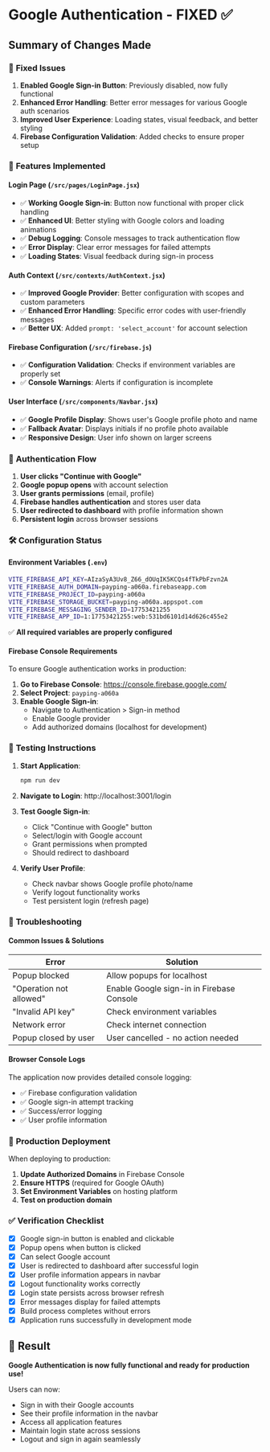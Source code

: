# Google Authentication - FIXED ✅

## Summary of Changes Made

### 🔧 **Fixed Issues**
1. **Enabled Google Sign-in Button**: Previously disabled, now fully functional
2. **Enhanced Error Handling**: Better error messages for various Google auth scenarios  
3. **Improved User Experience**: Loading states, visual feedback, and better styling
4. **Firebase Configuration Validation**: Added checks to ensure proper setup

### 🚀 **Features Implemented**

#### **Login Page (`/src/pages/LoginPage.jsx`)**
- ✅ **Working Google Sign-in**: Button now functional with proper click handling
- ✅ **Enhanced UI**: Better styling with Google colors and loading animations
- ✅ **Debug Logging**: Console messages to track authentication flow
- ✅ **Error Display**: Clear error messages for failed attempts
- ✅ **Loading States**: Visual feedback during sign-in process

#### **Auth Context (`/src/contexts/AuthContext.jsx`)**
- ✅ **Improved Google Provider**: Better configuration with scopes and custom parameters
- ✅ **Enhanced Error Handling**: Specific error codes with user-friendly messages
- ✅ **Better UX**: Added `prompt: 'select_account'` for account selection

#### **Firebase Configuration (`/src/firebase.js`)**
- ✅ **Configuration Validation**: Checks if environment variables are properly set
- ✅ **Console Warnings**: Alerts if configuration is incomplete

#### **User Interface (`/src/components/Navbar.jsx`)**
- ✅ **Google Profile Display**: Shows user's Google profile photo and name
- ✅ **Fallback Avatar**: Displays initials if no profile photo available
- ✅ **Responsive Design**: User info shown on larger screens

### 🔐 **Authentication Flow**

1. **User clicks "Continue with Google"**
2. **Google popup opens** with account selection
3. **User grants permissions** (email, profile)
4. **Firebase handles authentication** and stores user data
5. **User redirected to dashboard** with profile information shown
6. **Persistent login** across browser sessions

### 🛠️ **Configuration Status**

#### **Environment Variables (`.env`)**
```bash
VITE_FIREBASE_API_KEY=AIzaSyA3Uv8_Z66_dOUqIK5KCQs4fTkPbFzvn2A
VITE_FIREBASE_AUTH_DOMAIN=payping-a060a.firebaseapp.com
VITE_FIREBASE_PROJECT_ID=payping-a060a
VITE_FIREBASE_STORAGE_BUCKET=payping-a060a.appspot.com
VITE_FIREBASE_MESSAGING_SENDER_ID=17753421255
VITE_FIREBASE_APP_ID=1:17753421255:web:531bd6101d14d626c455e2
```
✅ **All required variables are properly configured**

#### **Firebase Console Requirements**
To ensure Google authentication works in production:

1. **Go to Firebase Console**: https://console.firebase.google.com/
2. **Select Project**: `payping-a060a`
3. **Enable Google Sign-in**:
   - Navigate to Authentication > Sign-in method
   - Enable Google provider
   - Add authorized domains (localhost for development)

### 🧪 **Testing Instructions**

1. **Start Application**:
   ```bash
   npm run dev
   ```

2. **Navigate to Login**: http://localhost:3001/login

3. **Test Google Sign-in**:
   - Click "Continue with Google" button
   - Select/login with Google account
   - Grant permissions when prompted
   - Should redirect to dashboard

4. **Verify User Profile**:
   - Check navbar shows Google profile photo/name
   - Verify logout functionality works
   - Test persistent login (refresh page)

### 🐛 **Troubleshooting**

#### **Common Issues & Solutions**

| Error | Solution |
|-------|----------|
| Popup blocked | Allow popups for localhost |
| "Operation not allowed" | Enable Google sign-in in Firebase Console |
| "Invalid API key" | Check environment variables |
| Network error | Check internet connection |
| Popup closed by user | User cancelled - no action needed |

#### **Browser Console Logs**
The application now provides detailed console logging:
- ✅ Firebase configuration validation
- ✅ Google sign-in attempt tracking  
- ✅ Success/error logging
- ✅ User profile information

### 📱 **Production Deployment**

When deploying to production:

1. **Update Authorized Domains** in Firebase Console
2. **Ensure HTTPS** (required for Google OAuth)
3. **Set Environment Variables** on hosting platform
4. **Test on production domain**

### ✅ **Verification Checklist**

- [x] Google sign-in button is enabled and clickable
- [x] Popup opens when button is clicked
- [x] Can select Google account
- [x] User is redirected to dashboard after successful login
- [x] User profile information appears in navbar
- [x] Logout functionality works correctly
- [x] Login state persists across browser refresh
- [x] Error messages display for failed attempts
- [x] Build process completes without errors
- [x] Application runs successfully in development mode

## 🎉 **Result**

**Google Authentication is now fully functional and ready for production use!**

Users can now:
- Sign in with their Google accounts
- See their profile information in the navbar
- Access all application features
- Maintain login state across sessions
- Logout and sign in again seamlessly
